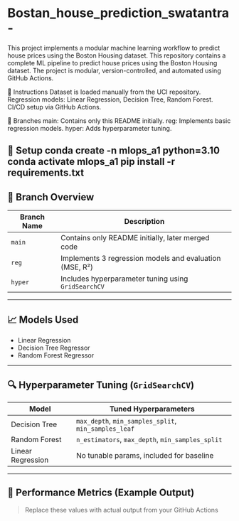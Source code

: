 # Bostan_house_prediction_swatantra-

This project implements a modular machine learning workflow to predict house prices using the Boston Housing dataset. This repository contains a complete ML pipeline to predict house prices using the Boston Housing dataset.
The project is modular, version-controlled, and automated using GitHub Actions.

📌 Instructions
Dataset is loaded manually from the UCI repository.
Regression models: Linear Regression, Decision Tree, Random Forest.
CI/CD setup via GitHub Actions.

📁 Branches
main: Contains only this README initially.
reg: Implements basic regression models.
hyper: Adds hyperparameter tuning.

🚀 Setup
conda create -n mlops_a1 python=3.10
conda activate mlops_a1
pip install -r requirements.txt
---

## 📂 Branch Overview

| Branch Name | Description |
|-------------|-------------|
| `main`      | Contains only README initially, later merged code |
| `reg`       | Implements 3 regression models and evaluation (MSE, R²) |
| `hyper`     | Includes hyperparameter tuning using `GridSearchCV` |

---

## 📈 Models Used

- Linear Regression
- Decision Tree Regressor
- Random Forest Regressor

---

## 🔍 Hyperparameter Tuning (`GridSearchCV`)

| Model              | Tuned Hyperparameters |
|-------------------|------------------------|
| Decision Tree      | `max_depth`, `min_samples_split`, `min_samples_leaf` |
| Random Forest      | `n_estimators`, `max_depth`, `min_samples_split` |
| Linear Regression  | No tunable params, included for baseline |

---

## 🧪 Performance Metrics (Example Output)

> Replace these values with actual output from your GitHub Actions
